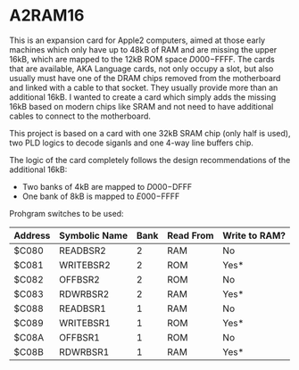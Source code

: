 # A2RAM16
This is an expansion card for Apple2 computers, aimed at those early machines which only have up to 48kB of RAM and are missing the upper 16kB, which are mapped to the 12kB ROM space $D000-$FFFF.
The cards that are available, AKA Language cards, not only occupy a slot, but also usually must have one of the DRAM chips removed from the motherboard and linked with a cable to that socket. They usually provide more than an additional 16kB.
I wanted to create a card which simply adds the missing 16kB based on modern chips like SRAM and not need to have additional cables to connect to the motherboard.

This project is based on a card with one 32kB SRAM chip (only half is used), two PLD logics to decode siganls and one 4-way line buffers chip.

The logic of the card completely follows the design recommendations of the additional 16kB:
* Two banks of 4kB are mapped to $D000-$DFFF
* One bank of 8kB is mapped to $E000-$FFFF

Prohgram switches to be used:

|Address  | Symbolic Name | Bank | Read From | Write to RAM? |
|:--------|:--------------|:-----|:----------|:--------------|
|$C080    | READBSR2      | 2    | RAM       | No            |
|$C081    | WRITEBSR2     | 2    | ROM       | Yes* |
|$C082    | OFFBSR2       | 2    | ROM        | No |
|$C083    | RDWRBSR2      | 2    | RAM        | Yes* |
|$C088    | READBSR1      | 1    | RAM        | No |
|$C089    | WRITEBSR1     | 1    | ROM       |  Yes* |
|$C08A    | OFFBSR1       | 1    | ROM | No |
|$C08B    | RDWRBSR1      | 1    | RAM | Yes* |
